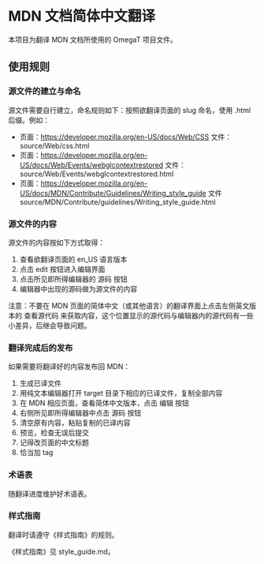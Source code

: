# MDN 文档简体中文翻译

本项目为翻译 MDN 文档所使用的 OmegaT 项目文件。

## 使用规则

### 源文件的建立与命名

源文件需要自行建立，命名规则如下：按照欲翻译页面的 slug 命名，使用 .html 后缀。例如：

-	页面：https://developer.mozilla.org/en-US/docs/Web/CSS
	文件：source/Web/css.html
-	页面：https://developer.mozilla.org/en-US/docs/Web/Events/webglcontextrestored
	文件：source/Web/Events/webglcontextrestored.html
-	页面：https://developer.mozilla.org/en-US/docs/MDN/Contribute/Guidelines/Writing_style_guide
	文件 source/MDN/Contribute/guidelines/Writing_style_guide.html

### 源文件的内容

源文件的内容按如下方式取得：

1. 查看欲翻译页面的 en_US 语言版本
2. 点击 edit 按钮进入编辑界面
3. 点击所见即所得编辑器的 源码 按钮
4. 编辑器中出现的源码做为源文件的内容

注意：不要在 MDN 页面的简体中文（或其他语言）的翻译界面上点击左侧英文版本的 查看源代码 来获取内容，这个位置显示的源代码与编辑器内的源代码有一些小差异，后继会导致问题。

### 翻译完成后的发布

如果需要将翻译好的内容发布回 MDN：

1. 生成已译文件
2. 用纯文本编辑器打开 target 目录下相应的已译文件，复制全部内容
3. 在 MDN 相应页面，查看简体中文版本，点击 编辑 按钮
4. 右侧所见即所得编辑器中点击 源码 按钮
5. 清空原有内容，粘贴复制的已译内容
6. 预览，检查无误后提交
7. 记得改页面的中文标题
8. 恰当加 tag

### 术语表

随翻译进度维护好术语表。

### 样式指南

翻译时请遵守《样式指南》的规则。

《样式指南》见 style_guide.md。


